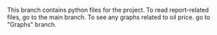 This branch contains python files for the project. To read report-related files, go to the main branch. To see any graphs related to oil price. go to "Graphs" branch.
